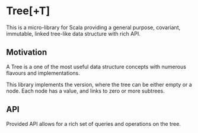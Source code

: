 Tree\[+T]
===

This is a micro-library for Scala providing 
a general purpose, covariant, immutable, linked tree-like data structure with rich API.

Motivation
---

A Tree is a one of the most useful data structure concepts 
with numerous flavours and implementations. 

This library implements the version, where the tree can be 
either empty or a node. Each node has a value, and links to zero or more subtrees.

API
---

Provided API allows for a rich set of queries and operations on the tree. 